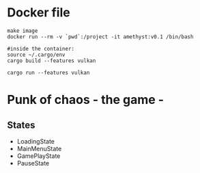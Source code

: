 # Docker file

```
make image
docker run --rm -v `pwd`:/project -it amethyst:v0.1 /bin/bash

#inside the container:
source ~/.cargo/env
cargo build --features vulkan

cargo run --features vulkan
```



# Punk of chaos - the game -
## States
- LoadingState
- MainMenuState
- GamePlayState
- PauseState